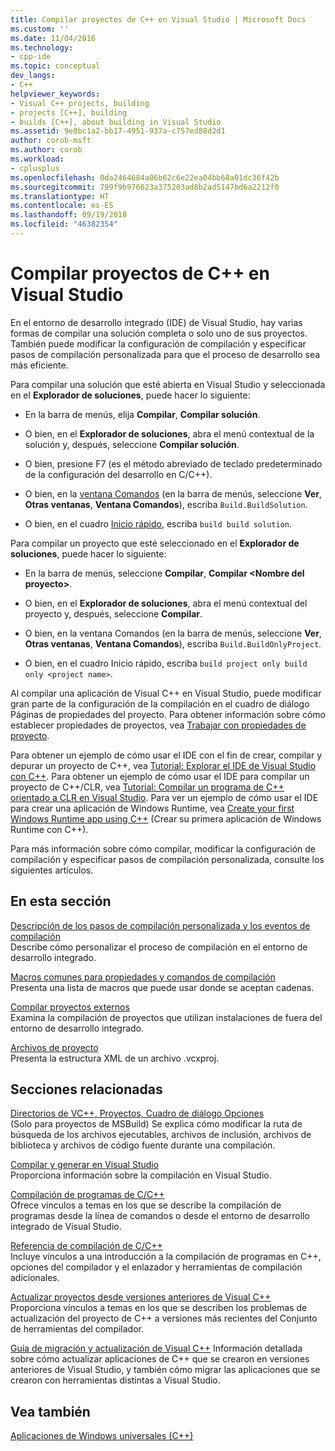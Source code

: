 ```yaml
---
title: Compilar proyectos de C++ en Visual Studio | Microsoft Docs
ms.custom: ''
ms.date: 11/04/2016
ms.technology:
- cpp-ide
ms.topic: conceptual
dev_langs:
- C++
helpviewer_keywords:
- Visual C++ projects, building
- projects [C++], building
- builds [C++], about building in Visual Studio
ms.assetid: 9e8bc1a2-bb17-4951-937a-c757ed88d2d1
author: corob-msft
ms.author: corob
ms.workload:
- cplusplus
ms.openlocfilehash: 0da2464684a06b62c6e22ea04bb68a01dc36f42b
ms.sourcegitcommit: 799f9b976623a375203ad8b2ad5147bd6a2212f0
ms.translationtype: HT
ms.contentlocale: es-ES
ms.lasthandoff: 09/19/2018
ms.locfileid: "46382354"
---
```

# <a name="building-c-projects-in-visual-studio"></a>Compilar proyectos de C++ en Visual Studio

En el entorno de desarrollo integrado (IDE) de Visual Studio, hay varias formas de compilar una solución completa o solo uno de sus proyectos. También puede modificar la configuración de compilación y especificar pasos de compilación personalizada para que el proceso de desarrollo sea más eficiente.

Para compilar una solución que esté abierta en Visual Studio y seleccionada en el **Explorador de soluciones**, puede hacer lo siguiente:

- En la barra de menús, elija **Compilar**, **Compilar solución**.

- O bien, en el **Explorador de soluciones**, abra el menú contextual de la solución y, después, seleccione **Compilar solución**.

- O bien, presione F7 (es el método abreviado de teclado predeterminado de la configuración del desarrollo en C/C++).

- O bien, en la [ventana Comandos](/visualstudio/ide/reference/command-window) (en la barra de menús, seleccione **Ver**, **Otras ventanas**, **Ventana Comandos**), escriba `Build.BuildSolution`.

- O bien, en el cuadro [Inicio rápido](/visualstudio/ide/reference/quick-launch-environment-options-dialog-box), escriba `build build solution`.

Para compilar un proyecto que esté seleccionado en el **Explorador de soluciones**, puede hacer lo siguiente:

- En la barra de menús, seleccione **Compilar**, **Compilar \<Nombre del proyecto>**.

- O bien, en el **Explorador de soluciones**, abra el menú contextual del proyecto y, después, seleccione **Compilar**.

- O bien, en la ventana Comandos (en la barra de menús, seleccione **Ver**, **Otras ventanas**, **Ventana Comandos**), escriba `Build.BuildOnlyProject`.

- O bien, en el cuadro Inicio rápido, escriba `build project only build only <project name>`.

Al compilar una aplicación de Visual C++ en Visual Studio, puede modificar gran parte de la configuración de la compilación en el cuadro de diálogo Páginas de propiedades del proyecto. Para obtener información sobre cómo establecer propiedades de proyectos, vea [Trabajar con propiedades de proyecto](../ide/working-with-project-properties.md).

Para obtener un ejemplo de cómo usar el IDE con el fin de crear, compilar y depurar un proyecto de C++, vea [Tutorial: Explorar el IDE de Visual Studio con C++](/visualstudio/ide/getting-started-with-cpp-in-visual-studio). Para obtener un ejemplo de cómo usar el IDE para compilar un proyecto de C++/CLR, vea [Tutorial: Compilar un programa de C++ orientado a CLR en Visual Studio](../ide/walkthrough-compiling-a-cpp-program-that-targets-the-clr-in-visual-studio.md). Para ver un ejemplo de cómo usar el IDE para crear una aplicación de Windows Runtime, vea [Create your first Windows Runtime app using C++](https://msdn.microsoft.com/library/windows/apps/hh974580.aspx) (Crear su primera aplicación de Windows Runtime con C++).

Para más información sobre cómo compilar, modificar la configuración de compilación y especificar pasos de compilación personalizada, consulte los siguientes artículos.

## <a name="in-this-section"></a>En esta sección

[Descripción de los pasos de compilación personalizada y los eventos de compilación](../ide/understanding-custom-build-steps-and-build-events.md)<br>
Describe cómo personalizar el proceso de compilación en el entorno de desarrollo integrado.

[Macros comunes para propiedades y comandos de compilación](../ide/common-macros-for-build-commands-and-properties.md)<br>
Presenta una lista de macros que puede usar donde se aceptan cadenas.

[Compilar proyectos externos](../ide/building-external-projects.md)<br>
Examina la compilación de proyectos que utilizan instalaciones de fuera del entorno de desarrollo integrado.

[Archivos de proyecto](../ide/project-files.md)<br>
Presenta la estructura XML de un archivo .vcxproj.

## <a name="related-sections"></a>Secciones relacionadas

[Directorios de VC++, Proyectos, Cuadro de diálogo Opciones](vcpp-directories-property-page.md)<br>
(Solo para proyectos de MSBuild) Se explica cómo modificar la ruta de búsqueda de los archivos ejecutables, archivos de inclusión, archivos de biblioteca y archivos de código fuente durante una compilación.

[Compilar y generar en Visual Studio](/visualstudio/ide/compiling-and-building-in-visual-studio)<br>
Proporciona información sobre la compilación en Visual Studio.

[Compilación de programas de C/C++](../build/building-c-cpp-programs.md)<br>
Ofrece vínculos a temas en los que se describe la compilación de programas desde la línea de comandos o desde el entorno de desarrollo integrado de Visual Studio.

[Referencia de compilación de C/C++](../build/reference/c-cpp-building-reference.md)<br>
Incluye vínculos a una introducción a la compilación de programas en C++, opciones del compilador y el enlazador y herramientas de compilación adicionales.

[Actualizar proyectos desde versiones anteriores de Visual C++](../porting/upgrading-projects-from-earlier-versions-of-visual-cpp.md)<br>
Proporciona vínculos a temas en los que se describen los problemas de actualización del proyecto de C++ a versiones más recientes del Conjunto de herramientas del compilador.

[Guía de migración y actualización de Visual C++](../porting/visual-cpp-porting-and-upgrading-guide.md) Información detallada sobre cómo actualizar aplicaciones de C++ que se crearon en versiones anteriores de Visual Studio, y también cómo migrar las aplicaciones que se crearon con herramientas distintas a Visual Studio.

## <a name="see-also"></a>Vea también

[Aplicaciones de Windows universales (C++)](../windows/universal-windows-apps-cpp.md)